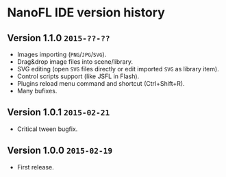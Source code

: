 # NanoFL IDE version history

## Version 1.1.0 `2015-??-??`

* Images importing (`PNG`/`JPG`/`SVG`).
* Drag&drop image files into scene/library.
* SVG editing (open `SVG` files directly or edit imported `SVG` as library item).
* Control scripts support (like JSFL in Flash).
* Plugins reload menu command and shortcut (Ctrl+Shift+R).
* Many bufixes.


## Version 1.0.1 `2015-02-21`

* Critical tween bugfix.


## Version 1.0.0 `2015-02-19`

* First release.

